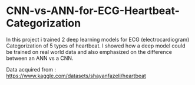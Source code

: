 # CNN-vs-ANN-for-ECG-Heartbeat-Categorization
In this project i trained 2 deep learning models for ECG (electrocardiogram) Categorization of 5 types of heartbeat. I showed how a deep model could be trained on real world data and also emphasized on the difference between an ANN vs a CNN.

Data acquired from : https://www.kaggle.com/datasets/shayanfazeli/heartbeat
